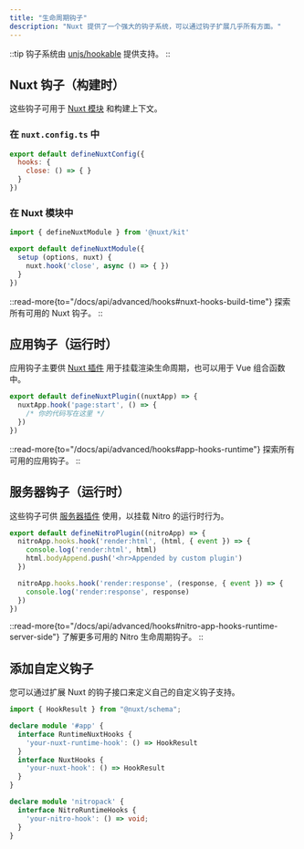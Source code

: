 ```yaml
---
title: "生命周期钩子"
description: "Nuxt 提供了一个强大的钩子系统，可以通过钩子扩展几乎所有方面。"
---
```


::tip
钩子系统由 [unjs/hookable](https://github.com/unjs/hookable) 提供支持。
::

## Nuxt 钩子（构建时）

这些钩子可用于 [Nuxt 模块](/docs/guide/going-further/modules) 和构建上下文。

### 在 `nuxt.config.ts` 中

```js [nuxt.config.ts]
export default defineNuxtConfig({
  hooks: {
    close: () => { }
  }
})
```

### 在 Nuxt 模块中

```js
import { defineNuxtModule } from '@nuxt/kit'

export default defineNuxtModule({
  setup (options, nuxt) {
    nuxt.hook('close', async () => { })
  }
})
```

::read-more{to="/docs/api/advanced/hooks#nuxt-hooks-build-time"}
探索所有可用的 Nuxt 钩子。
::

## 应用钩子（运行时）

应用钩子主要供 [Nuxt 插件](/docs/guide/directory-structure/plugins) 用于挂载渲染生命周期，也可以用于 Vue 组合函数中。

```js [plugins/test.ts]
export default defineNuxtPlugin((nuxtApp) => {
  nuxtApp.hook('page:start', () => {
    /* 你的代码写在这里 */
  })
})
```

::read-more{to="/docs/api/advanced/hooks#app-hooks-runtime"}
探索所有可用的应用钩子。
::

## 服务器钩子（运行时）

这些钩子可供 [服务器插件](/docs/guide/directory-structure/server#server-plugins) 使用，以挂载 Nitro 的运行时行为。

```js [~/server/plugins/test.ts]
export default defineNitroPlugin((nitroApp) => {
  nitroApp.hooks.hook('render:html', (html, { event }) => {
    console.log('render:html', html)
    html.bodyAppend.push('<hr>Appended by custom plugin')
  })

  nitroApp.hooks.hook('render:response', (response, { event }) => {
    console.log('render:response', response)
  })
})
```

::read-more{to="/docs/api/advanced/hooks#nitro-app-hooks-runtime-server-side"}
了解更多可用的 Nitro 生命周期钩子。
::

## 添加自定义钩子

您可以通过扩展 Nuxt 的钩子接口来定义自己的自定义钩子支持。

```ts
import { HookResult } from "@nuxt/schema";

declare module '#app' {
  interface RuntimeNuxtHooks {
    'your-nuxt-runtime-hook': () => HookResult
  }
  interface NuxtHooks {
    'your-nuxt-hook': () => HookResult
  }
}

declare module 'nitropack' {
  interface NitroRuntimeHooks {
    'your-nitro-hook': () => void;
  }
}
```
